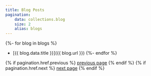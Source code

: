 ```yaml
---
title: Blog Posts
pagination:
    data: collections.blog
    size: 2
    alias: blogs
---
```


{%- for blog in blogs %}
- [{{ blog.data.title }}]({{ blog.url }})
{%- endfor %}

{% if pagination.href.previous %}
	<a href="{{ pagination.href.previous }}">previous page</a>
{% endif %}
{% if pagination.href.next %}
	<a href="{{ pagination.href.next }}">next page</a>
{% endif %}
